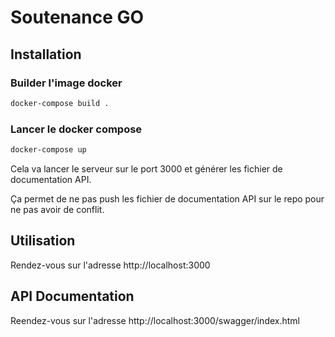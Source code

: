 # Soutenance GO

## Installation

### Builder l'image docker

```bash
docker-compose build .
```

### Lancer le docker compose

```bash
docker-compose up
```

Cela va lancer le serveur sur le port 3000 et générer les fichier de documentation API.

Ça permet de ne pas push les fichier de documentation API sur le repo pour ne pas avoir de conflit. 

## Utilisation

Rendez-vous sur l'adresse http://localhost:3000

## API Documentation

Reendez-vous sur l'adresse http://localhost:3000/swagger/index.html
